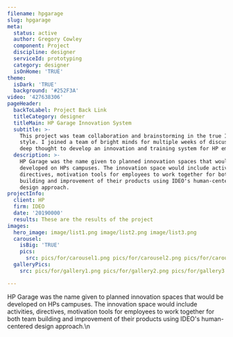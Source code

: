 ```yaml
---
filename: hpgarage
slug: hpgarage
meta:
  status: active
  author: Gregory Cowley
  component: Project
  discipline: designer
  serviceId: prototyping
  category: designer
  isOnHome: 'TRUE'
theme:
  isDark: 'TRUE'
  background: '#252F3A'
video: '427638306'
pageHeader:
  backToLabel: Project Back Link
  titleCategory: designer
  titleMain: HP Garage Innovation System
  subtitle: >-
    This project was team collaboration and brainstorming in the true IDEO
    style. I joined a team of bright minds for multiple weeks of discussion and
    deep thought to develop an innovation and training system for HP employees.
  description: >-
    HP Garage was the name given to planned innovation spaces that would be
    developed on HPs campuses. The innovation space would include activities,
    directives, motivation tools for employees to work together for both team
    building and improvement of their products using IDEO's human-centered
    design approach.
projectInfo:
  client: HP
  firm: IDEO
  date: '20190000'
  results: These are the results of the project
images:
  hero_image: image/list1.png image/list2.png image/list3.png
  carousel:
    isBig: 'TRUE'
    pics:
      src: pics/for/carousel1.png pics/for/carousel2.png pics/for/carousel3.png
  galleryPics:
    src: pics/for/gallery1.png pics/for/gallery2.png pics/for/gallery3.png

---
```

HP Garage was the name given to planned innovation spaces that would be developed on HPs campuses. The innovation space would include activities, directives, motivation tools for employees to work together for both team building and improvement of their products using IDEO's human-centered design approach.\n
  